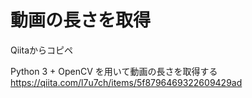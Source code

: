 # 動画の長さを取得
Qiitaからコピペ

Python 3 + OpenCV を用いて動画の長さを取得する
<https://qiita.com/l7u7ch/items/5f8796469322609429ad>
